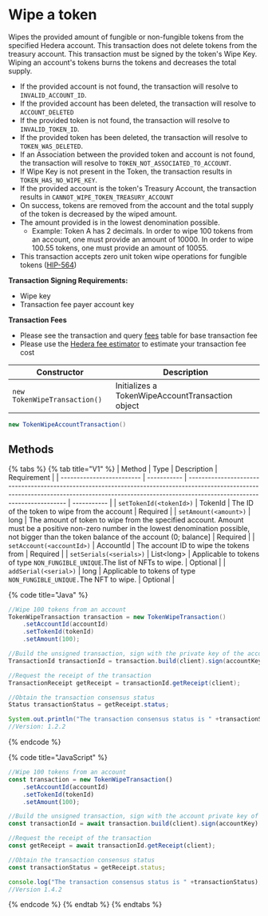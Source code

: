 # Wipe a token

Wipes the provided amount of fungible or non-fungible tokens from the specified Hedera account. This transaction does not delete tokens from the treasury account. This transaction must be signed by the token's Wipe Key. Wiping an account's tokens burns the tokens and decreases the total supply.

* If the provided account is not found, the transaction will resolve to `INVALID_ACCOUNT_ID`.
* If the provided account has been deleted, the transaction will resolve to `ACCOUNT_DELETED`
* If the provided token is not found, the transaction will resolve to `INVALID_TOKEN_ID`.
* If the provided token has been deleted, the transaction will resolve to `TOKEN_WAS_DELETED`.
* If an Association between the provided token and account is not found, the transaction will resolve to `TOKEN_NOT_ASSOCIATED_TO_ACCOUNT`.
* If Wipe Key is not present in the Token, the transaction results in `TOKEN_HAS_NO_WIPE_KEY`.
* If the provided account is the token's Treasury Account, the transaction results in `CANNOT_WIPE_TOKEN_TREASURY_ACCOUNT`
* On success, tokens are removed from the account and the total supply of the token is decreased by the wiped amount.
* The amount provided is in the lowest denomination possible.
  * Example: Token A has 2 decimals. In order to wipe 100 tokens from an account, one must provide an amount of 10000. In order to wipe 100.55 tokens, one must provide an amount of 10055.
* This transaction accepts zero unit token wipe operations for fungible tokens ([HIP-564](https://hips.hedera.com/hip/hip-564))

**Transaction Signing Requirements:**

* Wipe key
* Transaction fee payer account key

**Transaction Fees**

* Please see the transaction and query [fees](../../../../networks/mainnet/fees/#transaction-and-query-fees) table for base transaction fee
* Please use the [Hedera fee estimator](https://hedera.com/fees) to estimate your transaction fee cost

| Constructor                  | Description                                      |
| ---------------------------- | ------------------------------------------------ |
| `new TokenWipeTransaction()` | Initializes a TokenWipeAccountTransaction object |

```java
new TokenWipeAccountTransaction()
```

## Methods

{% tabs %}
{% tab title="V1" %}
| Method                    | Type        | Description                                                                                                                                                                                          | Requirement |
| ------------------------- | ----------- | ---------------------------------------------------------------------------------------------------------------------------------------------------------------------------------------------------- | ----------- |
| `setTokenId(<tokenId>)`   | TokenId     | The ID of the token to wipe from the account                                                                                                                                                         | Required    |
| `setAmount(<amount>)`     | long        | The amount of token to wipe from the specified account. Amount must be a positive non-zero number in the lowest denomination possible, not bigger than the token balance of the account (0; balance] | Required    |
| `setAccount(<accountId>)` | AccountId   | The account ID to wipe the tokens from                                                                                                                                                               | Required    |
| `setSerials(<serials>)`   | List\<long> | Applicable to tokens of type `NON_FUNGIBLE_UNIQUE`.The list of NFTs to wipe.                                                                                                                         | Optional    |
| `addSerial(<serial>)`     | long        | Applicable to tokens of type `NON_FUNGIBLE_UNIQUE.`The NFT to wipe.                                                                                                                                  | Optional    |

{% code title="Java" %}
```java
//Wipe 100 tokens from an account
TokenWipeTransaction transaction = new TokenWipeTransaction()
    .setAccountId(accountId)
    .setTokenId(tokenId)
    .setAmount(100);

//Build the unsigned transaction, sign with the private key of the account that is being wiped, sign with the wipe private key of the token, submit the transaction to a Hedera network
TransactionId transactionId = transaction.build(client).sign(accountKey).sign(wipeKey).execute(client);

//Request the receipt of the transaction
TransactionReceipt getReceipt = transactionId.getReceipt(client);

//Obtain the transaction consensus status
Status transactionStatus = getReceipt.status;

System.out.println("The transaction consensus status is " +transactionStatus);
//Version: 1.2.2
```
{% endcode %}

{% code title="JavaScript" %}
```javascript
//Wipe 100 tokens from an account
const transaction = new TokenWipeTransaction()
    .setAccountId(accountId)
    .setTokenId(tokenId)
    .setAmount(100);

//Build the unsigned transaction, sign with the account private key of the token, sign with the wipe private key, submit the transaction to a Hedera network
const transactionId = await transaction.build(client).sign(accountKey).sign(wipeKey).execute(client);

//Request the receipt of the transaction
const getReceipt = await transactionId.getReceipt(client);

//Obtain the transaction consensus status
const transactionStatus = getReceipt.status;

console.log("The transaction consensus status is " +transactionStatus);
//Version 1.4.2
```
{% endcode %}
{% endtab %}
{% endtabs %}
